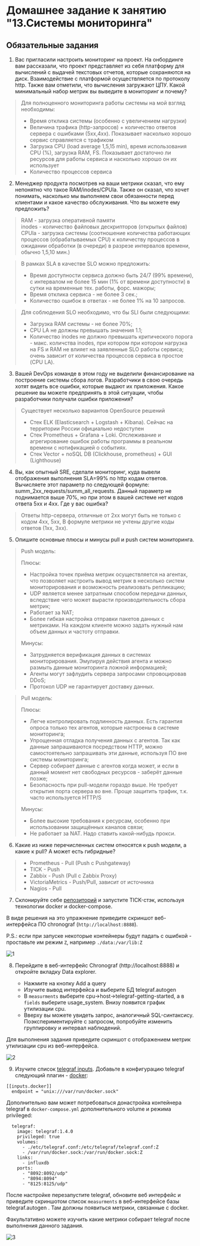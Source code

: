 # Домашнее задание к занятию "13.Системы мониторинга"

## Обязательные задания

1. Вас пригласили настроить мониторинг на проект. На онбординге вам рассказали, что проект представляет из себя
   платформу для вычислений с выдачей текстовых отчетов, которые сохраняются на диск. Взаимодействие с платформой
   осуществляется по протоколу http. Также вам отметили, что вычисления загружают ЦПУ. Какой минимальный набор метрик вы
   выведите в мониторинг и почему?

> Для полноценного мониторинга работы системы на мой взгляд необходимы:
> - Время отклика системы (особенно с увеличением нагрузки)
> - Величина трафика (http-запросов) + количество ответов сервера с ошибками (5хх,4xx). Показывает насколько хорошо сервис справляется с трафиком
> - Загрузка CPU (load average 1,5,15 min), время использования CPU (%), загрузка RAM, FS. Показывает достаточно ли ресурсов для работы сервиса и насколько хорошо он их использует
> - Количество процессов сервиса

2. Менеджер продукта посмотрев на ваши метрики сказал, что ему непонятно что такое RAM/inodes/CPUla. Также он сказал,
   что хочет понимать, насколько мы выполняем свои обязанности перед клиентами и какое качество обслуживания. Что вы
   можете ему предложить?

> RAM - загрузка оперативной памяти  
> inodes - количество файловых дескрипторов (открытых файлов)  
> CPUla - загрузка системы (соотношение количества работающих процессов (обрабатываемых CPU) к количеству процессов в ожидании обработки (в очереди) в разрезе интервалов времени, обычно 1,5,10 мин.)

> В рамках SLA в качестве SLO можно предложить:
> - Время доступности сервиса должно быть 24/7 (99% времени), с интервалом не более 15 мин (1% от времени доступности) в сутки на временные тех. работы, форс. мажоры;
> - Время отклика сервиса - не более 3 сек.;
> - Количество ошибок в ответах - не более 1% на 10 запросов.

> Для соблюдения SLO необходимо, что бы SLI были следующими:
> - Загрузка RAM системы - не более 70%;
> - CPU LA не должны превышать значения 1.1;
> - Количество inodes не должно превышать критического порога - макс. количства inodes, при котором при котором нагрузка на FS и RAM не влияет на заявленные SLO работы сервиса; очень зависит от количества процессов сервиса в простое (CPU LA).

3. Вашей DevOps команде в этом году не выделили финансирование на построение системы сбора логов. Разработчики в свою
   очередь хотят видеть все ошибки, которые выдают их приложения. Какое решение вы можете предпринять в этой ситуации,
   чтобы разработчики получали ошибки приложения?

> Существует несколько вариантов OpenSource решений
> - Стек ELK (Elasticsearch + Logstash + Kibana). Сейчас на территории России официально недоступен
> - Стек Prometheus + Grafana + Loki. Отслеживание и агрегирование ошибок работы программы в реальном времени с нотификацией о событиях.
> - Стек Vector + noSQL DB (Clickhouse, prometheus) + GUI (Lighthouse)

4. Вы, как опытный SRE, сделали мониторинг, куда вывели отображения выполнения SLA=99% по http кодам ответов.
   Вычисляете этот параметр по следующей формуле: summ_2xx_requests/summ_all_requests. Данный параметр не поднимается выше
   70%, но при этом в вашей системе нет кодов ответа 5xx и 4xx. Где у вас ошибка?

> Ответы http-сервера, отличные от 2хх могут быть не только с кодом 4хх, 5хх, В формуле метрики не учтены другие коды ответов (1хх, 3хх).

5. Опишите основные плюсы и минусы pull и push систем мониторинга.

> Push модель:  
>
> Плюсы:
> - Настройка точек приёма метрик осуществляется на агентах, что позволяет настроить вывод метрик в несколько систем мониторирования и возможность реализовать репликацию;
> - UDP является менее затратным способом передачи данных, вследствие чего может вырасти производительность сбора метрик;
> - Работает за NAT;
> - Более гибкая настройка отправки пакетов данных с метриками. На каждом клиенте можно задать нужный нам объем данных и частоту отправки.  
>
> Минусы:
> - Затрудняется верификация данных в системах мониторирования. Эмулируя действия агента и можно размыть данные мониторинга ложной информацией;
> - Агенты могут зафлудить сервера запросами спровоцировав DDoS;
> - Протокол UDP не гарантирует доставку данных.

> Pull модель: 
> 
> Плюсы:
> - Легче контролировать подлинность данных. Есть гарантия опроса только тех агентов, которые настроены в системе мониторинга;
> - Упрощенная отладка получения данных с агентов. Так как данные запрашиваются посредством HTTP, можно самостоятельно запрашивать эти данные, используя ПО вне системы мониторинга;
> - Сервер собирает данные с агентов когда может, и если в данный момент нет свободных ресурсов - заберёт данные позже;
> - Безопасность при pull-модели гораздо выше. Не требует открытия порта сервера во вне. Проще защитить трафик, т.к. часто используется HTTP/S  
>
> Минусы:
> - Более высокие требования к ресурсам, особенно при использовании защищённых каналов связи;
> - Не работает за NAT. Надо ставить какой-нибудь прокси.


6. Какие из ниже перечисленных систем относятся к push модели, а какие к pull? А может есть гибридные?

> - Prometheus - Pull (Push с Pushgateway)
> - TICK - Push
> - Zabbix - Push (Pull с Zabbix Proxy)
> - VictoriaMetrics - Push/Pull, зависит от источника
> - Nagios - Pull  


7. Склонируйте себе [репозиторий](https://github.com/influxdata/sandbox/tree/master) и запустите TICK-стэк,
   используя технологии docker и docker-compose.

В виде решения на это упражнение приведите скриншот веб-интерфейса ПО chronograf (`http://localhost:8888`).

P.S.: если при запуске некоторые контейнеры будут падать с ошибкой - проставьте им режим `Z`, например
`./data:/var/lib:Z`

 ![1](https://github.com/AVasMakarov/devops-netology/blob/main/Screenshots/HW10_1/1.png?raw=true)

8. Перейдите в веб-интерфейс Chronograf (http://localhost:8888) и откройте вкладку Data explorer.

    - Нажмите на кнопку Add a query
    - Изучите вывод интерфейса и выберите БД telegraf.autogen
    - В `measurments` выберите cpu->host->telegraf-getting-started, а в `fields` выберите usage_system. Внизу появится график утилизации cpu.
    - Вверху вы можете увидеть запрос, аналогичный SQL-синтаксису. Поэкспериментируйте с запросом, попробуйте изменить группировку и интервал наблюдений.

Для выполнения задания приведите скриншот с отображением метрик утилизации cpu из веб-интерфейса.

 ![2](https://github.com/AVasMakarov/devops-netology/blob/main/Screenshots/HW10_1/2.png?raw=true)

9. Изучите список [telegraf inputs](https://github.com/influxdata/telegraf/tree/master/plugins/inputs).
   Добавьте в конфигурацию telegraf следующий плагин - [docker](https://github.com/influxdata/telegraf/tree/master/plugins/inputs/docker):
```
[[inputs.docker]]
  endpoint = "unix:///var/run/docker.sock"
```

Дополнительно вам может потребоваться донастройка контейнера telegraf в `docker-compose.yml` дополнительного volume и
режима privileged:
```
  telegraf:
    image: telegraf:1.4.0
    privileged: true
    volumes:
      - ./etc/telegraf.conf:/etc/telegraf/telegraf.conf:Z
      - /var/run/docker.sock:/var/run/docker.sock:Z
    links:
      - influxdb
    ports:
      - "8092:8092/udp"
      - "8094:8094"
      - "8125:8125/udp"
```

После настройке перезапустите telegraf, обновите веб интерфейс и приведите скриншотом список `measurments` в
веб-интерфейсе базы telegraf.autogen . Там должны появиться метрики, связанные с docker.

Факультативно можете изучить какие метрики собирает telegraf после выполнения данного задания.

 ![3](https://github.com/AVasMakarov/devops-netology/blob/main/Screenshots/HW10_1/3.png?raw=true)